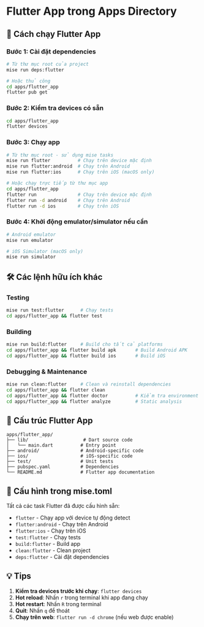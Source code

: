 # Flutter App trong Apps Directory

## 🚀 Cách chạy Flutter App

### Bước 1: Cài đặt dependencies
```bash
# Từ thư mục root của project
mise run deps:flutter

# Hoặc thủ công
cd apps/flutter_app
flutter pub get
```

### Bước 2: Kiểm tra devices có sẵn
```bash
cd apps/flutter_app
flutter devices
```

### Bước 3: Chạy app
```bash
# Từ thư mục root - sử dụng mise tasks
mise run flutter          # Chạy trên device mặc định
mise run flutter:android  # Chạy trên Android
mise run flutter:ios      # Chạy trên iOS (macOS only)

# Hoặc chạy trực tiếp từ thư mục app
cd apps/flutter_app
flutter run               # Chạy trên device mặc định
flutter run -d android    # Chạy trên Android
flutter run -d ios        # Chạy trên iOS
```

### Bước 4: Khởi động emulator/simulator nếu cần
```bash
# Android emulator
mise run emulator

# iOS Simulator (macOS only)
mise run simulator
```

## 🛠 Các lệnh hữu ích khác

### Testing
```bash
mise run test:flutter      # Chạy tests
cd apps/flutter_app && flutter test
```

### Building
```bash
mise run build:flutter     # Build cho tất cả platforms
cd apps/flutter_app && flutter build apk       # Build Android APK
cd apps/flutter_app && flutter build ios       # Build iOS
```

### Debugging & Maintenance
```bash
mise run clean:flutter     # Clean và reinstall dependencies
cd apps/flutter_app && flutter clean
cd apps/flutter_app && flutter doctor          # Kiểm tra environment
cd apps/flutter_app && flutter analyze         # Static analysis
```

## 📁 Cấu trúc Flutter App

```
apps/flutter_app/
├── lib/                    # Dart source code
│   └── main.dart          # Entry point
├── android/               # Android-specific code
├── ios/                   # iOS-specific code
├── test/                  # Unit tests
├── pubspec.yaml           # Dependencies
└── README.md              # Flutter app documentation
```

## 🔧 Cấu hình trong mise.toml

Tất cả các task Flutter đã được cấu hình sẵn:
- `flutter` - Chạy app với device tự động detect
- `flutter:android` - Chạy trên Android
- `flutter:ios` - Chạy trên iOS
- `test:flutter` - Chạy tests
- `build:flutter` - Build app
- `clean:flutter` - Clean project
- `deps:flutter` - Cài đặt dependencies

## 💡 Tips

1. **Kiểm tra devices trước khi chạy**: `flutter devices`
2. **Hot reload**: Nhấn `r` trong terminal khi app đang chạy
3. **Hot restart**: Nhấn `R` trong terminal
4. **Quit**: Nhấn `q` để thoát
5. **Chạy trên web**: `flutter run -d chrome` (nếu web được enable)
